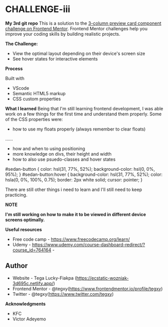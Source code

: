 # CHALLENGE-iii
**My 3rd git repo**
This is a solution to the [3-column preview card component challenge on Frontend Mentor](https://www.frontendmentor.io/challenges/3column-preview-card-component-pH92eAR2-). Frontend Mentor challenges help you improve your coding skills by building realistic projects. 

**The Challenge:** 
- View the optimal layout depending on their device's screen size
- See hover states for interactive elements

**Process**

Built with

- VScode
- Semantic HTML5 markup
- CSS custom properties

**What I learned**
Being that I'm still learning frontend development, I was able work on a few things for the first time and understand them properly.
Some of the CSS properties were:
- how to use my floats properly (always remember to clear floats)
<style>
  .clear-float {
                  clear: both;}
  </style>
  <body>
  ......
 <div class="clear-float"></div>
  </body>
 
- how and when to using positioning
- more knowledge on divs, their height and width
- how to also use psuedo-classes and hover states

#sedan-button {
    color: hsl(31, 77%, 52%);
    background-color: hsl(0, 0%, 95%);
  }
#sedan-button:hover {
    background-color: hsl(31, 77%, 52%);
    color: hsla(0, 0%, 100%, 0.75);
    border: 2px white solid;
    cursor: pointer;
  }

There are still other things i need to learn and I'll still need to keep practicing.

**NOTE**

**I'm still working on how to make it to be viewed in different device screens optimally.**

**Useful resources**

- Free code camp - https://www.freecodecamp.org/learn/ 
- Udemy - https://www.udemy.com/course-dashboard-redirect/?course_id=764164 - 


## Author

- Website - Tega Lucky-Fiakpa (https://ecstatic-wozniak-3d695c.netlify.app/)
- Frontend Mentor - @tegxy(https://www.frontendmentor.io/profile/tegxy)
- Twitter - @tegxy(https://www.twitter.com/tegxy)

**Acknowledgments**

- KFC
- Victor Adeyemo

